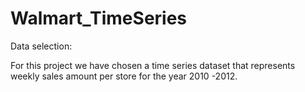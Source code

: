 # Walmart_TimeSeries

Data selection: 

For this project we have chosen a time series dataset that represents weekly sales amount per store for the year 2010 -2012.

